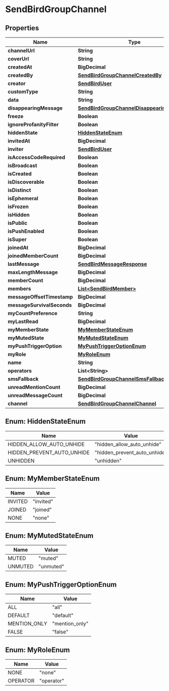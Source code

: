 

# SendBirdGroupChannel


## Properties

| Name | Type | Description | Notes |
|------------ | ------------- | ------------- | -------------|
|**channelUrl** | **String** |  |  [optional] |
|**coverUrl** | **String** |  |  [optional] |
|**createdAt** | **BigDecimal** |  |  [optional] |
|**createdBy** | [**SendBirdGroupChannelCreatedBy**](SendBirdGroupChannelCreatedBy.md) |  |  [optional] |
|**creator** | [**SendBirdUser**](SendBirdUser.md) |  |  [optional] |
|**customType** | **String** |  |  [optional] |
|**data** | **String** |  |  [optional] |
|**disappearingMessage** | [**SendBirdGroupChannelDisappearingMessage**](SendBirdGroupChannelDisappearingMessage.md) |  |  [optional] |
|**freeze** | **Boolean** |  |  [optional] |
|**ignoreProfanityFilter** | **Boolean** |  |  [optional] |
|**hiddenState** | [**HiddenStateEnum**](#HiddenStateEnum) |  |  [optional] |
|**invitedAt** | **BigDecimal** |  |  [optional] |
|**inviter** | [**SendBirdUser**](SendBirdUser.md) |  |  [optional] |
|**isAccessCodeRequired** | **Boolean** |  |  [optional] |
|**isBroadcast** | **Boolean** |  |  [optional] |
|**isCreated** | **Boolean** |  |  [optional] |
|**isDiscoverable** | **Boolean** |  |  [optional] |
|**isDistinct** | **Boolean** |  |  [optional] |
|**isEphemeral** | **Boolean** |  |  [optional] |
|**isFrozen** | **Boolean** |  |  [optional] |
|**isHidden** | **Boolean** |  |  [optional] |
|**isPublic** | **Boolean** |  |  [optional] |
|**isPushEnabled** | **Boolean** |  |  [optional] |
|**isSuper** | **Boolean** |  |  [optional] |
|**joinedAt** | **BigDecimal** |  |  [optional] |
|**joinedMemberCount** | **BigDecimal** |  |  [optional] |
|**lastMessage** | [**SendBirdMessageResponse**](SendBirdMessageResponse.md) |  |  [optional] |
|**maxLengthMessage** | **BigDecimal** |  |  [optional] |
|**memberCount** | **BigDecimal** |  |  [optional] |
|**members** | [**List&lt;SendBirdMember&gt;**](SendBirdMember.md) |  |  [optional] |
|**messageOffsetTimestamp** | **BigDecimal** |  |  [optional] |
|**messageSurvivalSeconds** | **BigDecimal** |  |  [optional] |
|**myCountPreference** | **String** |  |  [optional] |
|**myLastRead** | **BigDecimal** |  |  [optional] |
|**myMemberState** | [**MyMemberStateEnum**](#MyMemberStateEnum) |  |  [optional] |
|**myMutedState** | [**MyMutedStateEnum**](#MyMutedStateEnum) |  |  [optional] |
|**myPushTriggerOption** | [**MyPushTriggerOptionEnum**](#MyPushTriggerOptionEnum) |  |  [optional] |
|**myRole** | [**MyRoleEnum**](#MyRoleEnum) |  |  [optional] |
|**name** | **String** |  |  [optional] |
|**operators** | **List&lt;String&gt;** |  |  [optional] |
|**smsFallback** | [**SendBirdGroupChannelSmsFallback**](SendBirdGroupChannelSmsFallback.md) |  |  [optional] |
|**unreadMentionCount** | **BigDecimal** |  |  [optional] |
|**unreadMessageCount** | **BigDecimal** |  |  [optional] |
|**channel** | [**SendBirdGroupChannelChannel**](SendBirdGroupChannelChannel.md) |  |  [optional] |



## Enum: HiddenStateEnum

| Name | Value |
|---- | -----|
| HIDDEN_ALLOW_AUTO_UNHIDE | &quot;hidden_allow_auto_unhide&quot; |
| HIDDEN_PREVENT_AUTO_UNHIDE | &quot;hidden_prevent_auto_unhide&quot; |
| UNHIDDEN | &quot;unhidden&quot; |



## Enum: MyMemberStateEnum

| Name | Value |
|---- | -----|
| INVITED | &quot;invited&quot; |
| JOINED | &quot;joined&quot; |
| NONE | &quot;none&quot; |



## Enum: MyMutedStateEnum

| Name | Value |
|---- | -----|
| MUTED | &quot;muted&quot; |
| UNMUTED | &quot;unmuted&quot; |



## Enum: MyPushTriggerOptionEnum

| Name | Value |
|---- | -----|
| ALL | &quot;all&quot; |
| DEFAULT | &quot;default&quot; |
| MENTION_ONLY | &quot;mention_only&quot; |
| FALSE | &quot;false&quot; |



## Enum: MyRoleEnum

| Name | Value |
|---- | -----|
| NONE | &quot;none&quot; |
| OPERATOR | &quot;operator&quot; |



